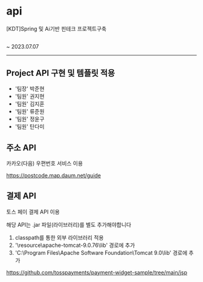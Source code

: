 # api

[KDT]Spring 및 Ai기반 핀테크 프로젝트구축

##
~ 2023.07.07

<hr>

<h2> Project API 구현 및 템플릿 적용 </h2>

- '팀장' 박준현
- '팀원' 권지현
- '팀원' 김지훈
- '팀원' 류준원
- '팀원' 정윤구
- '팀원' 탄다미

## 주소 API
카카오(다음) 우편번호 서비스 이용

https://postcode.map.daum.net/guide

## 결제 API
토스 페이 결제 API 이용

해당 API는 .jar 파일(라이브러리)를 별도 추가해야합니다
1. classpath를 통한 외부 라이브러리 적용
2. '\resource\apache-tomcat-9.0.76\lib' 경로에 추가
3. 'C:\Program Files\Apache Software Foundation\Tomcat 9.0\lib' 경로에 추가

https://github.com/tosspayments/payment-widget-sample/tree/main/jsp
